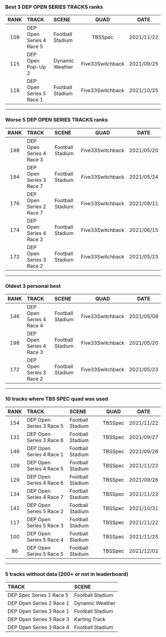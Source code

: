 ### Best 3 DEP OPEN SERIES TRACKS ranks
|RANK|TRACK|SCENE|QUAD|DATE|
|:---:|:---|:---|:---:|:---:|
|109|DEP Open Series 4 Race 5|Football Stadium|TBSSpec|2021/11/22|
|115|DEP Open Pop-Up 2|Dynamic Weather|Five33Switchback|2021/09/25|
|118|DEP Open Series 5 Race 1|Football Stadium|Five33Switchback|2021/10/25|
---
### Worse 5 DEP OPEN SERIES TRACKS ranks
|RANK|TRACK|SCENE|QUAD|DATE|
|:---:|:---|:---|:---:|:---:|
|198|DEP Open Series 4 Race 3|Football Stadium|Five33Switchback|2021/05/20|
|194|DEP Open Series 3 Race 7|Football Stadium|Five33Switchback|2021/05/24|
|176|DEP Open Series 2 Race 7|Football Stadium|Five33Switchback|2021/09/11|
|174|DEP Open Series 4 Race 2|Football Stadium|Five33Switchback|2021/06/15|
|172|DEP Open Series 3 Race 2|Football Stadium|Five33Switchback|2021/05/23|
---
### Oldest 3 personal best
|RANK|TRACK|SCENE|QUAD|DATE|
|:---:|:---|:---|:---:|:---:|
|146|DEP Open Series 4 Race 4|Football Stadium|Five33Switchback|2021/05/08|
|198|DEP Open Series 4 Race 3|Football Stadium|Five33Switchback|2021/05/20|
|172|DEP Open Series 3 Race 2|Football Stadium|Five33Switchback|2021/05/23|
---
### 10 tracks where TBS SPEC quad was used
|RANK|TRACK|SCENE|QUAD|DATE|
|:---:|:---|:---|:---:|:---:|
|154|DEP Open Series 3 Race 5|Football Stadium|TBSSpec|2021/11/22|
|131|DEP Open Series 3 Race 6|Football Stadium|TBSSpec|2021/09/27|
|146|DEP Open Series 4 Race 1|Football Stadium|TBSSpec|2021/09/26|
|109|DEP Open Series 4 Race 5|Football Stadium|TBSSpec|2021/11/22|
|129|DEP Open Series 4 Race 6|Football Stadium|TBSSpec|2021/09/26|
|134|DEP Open Series 4 Race 7|Football Stadium|TBSSpec|2021/11/22|
|142|DEP Open Series 5 Race 2|Football Stadium|TBSSpec|2021/10/31|
|117|DEP Open Series 5 Race 3|Football Stadium|TBSSpec|2021/11/22|
|100|DEP Open Series 5 Race 4|Football Stadium|TBSSpec|2021/11/25|
|86|DEP Open Series 5 Race 5|Football Stadium|TBSSpec|2021/12/02|
---
### 5 tracks without data (200+ or not in leaderboard)
|TRACK|SCENE|
|:---|:---|
|DEP Spec Series 1 Race 5|Football Stadium|
|DEP Open Series 2 Race 1|Dynamic Weather|
|DEP Open Series 3 Race 1|Football Stadium|
|DEP Open Series 3 Race 3|Karting Track|
|DEP Open Series 3 Race 4|Football Stadium|

